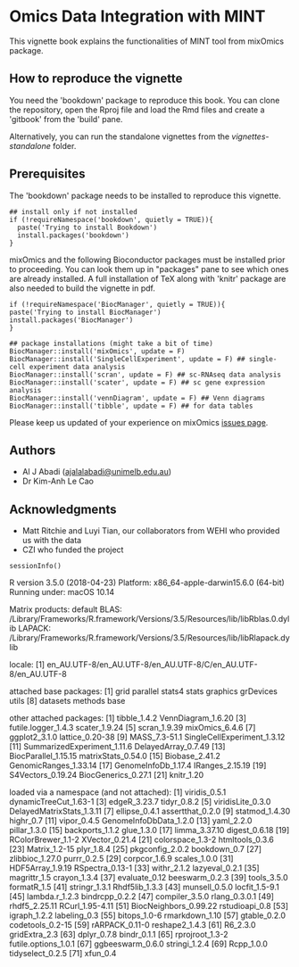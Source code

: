 # Omics Data Integration with **MINT**

This vignette book explains the functionalities of MINT tool from mixOmics package.

## How to reproduce the vignette

You need the 'bookdown' package to reproduce this book. You can clone the repository, open the Rproj file and load the Rmd files and create a 'gitbook' from the 'build' pane. 

Alternatively, you can run the standalone vignettes from the *vignettes-standalone* folder.

## Prerequisites

The 'bookdown' package needs to be installed to reproduce this vignette.

```
## install only if not installed
if (!requireNamespace('bookdown', quietly = TRUE)){
  paste('Trying to install Bookdown')
  install.packages('bookdown')
}
```

mixOmics and the following Bioconductor packages must be installed prior to proceeding. You can look them up in "packages" pane to see which ones are already installed. A full installation of TeX along with 'knitr' package are also needed to build the vignette in pdf.
```
if (!requireNamespace('BiocManager', quietly = TRUE)){
paste('Trying to install BiocManager')
install.packages('BiocManager')
}

## package installations (might take a bit of time)
BiocManager::install('mixOmics', update = F)
BiocManager::install('SingleCellExperiment', update = F) ## single-cell experiment data analysis
BiocManager::install('scran', update = F) ## sc-RNAseq data analysis
BiocManager::install('scater', update = F) ## sc gene expression analysis
BiocManager::install('vennDiagram', update = F) ## Venn diagrams
BiocManager::install('tibble', update = F) ## for data tables
```
Please keep us updated of your experience on mixOmics [issues page](https://bitbucket.org/klecao/package-mixomics/issues).

## Authors

* Al J Abadi (ajalalabadi@unimelb.edu.au)
* Dr Kim-Anh Le Cao

## Acknowledgments

* Matt Ritchie and Luyi Tian, our collaborators from WEHI who provided us with the data
* CZI who funded the project

```
sessionInfo()
```

R version 3.5.0 (2018-04-23)
Platform: x86_64-apple-darwin15.6.0 (64-bit)
Running under: macOS  10.14

Matrix products: default
BLAS: /Library/Frameworks/R.framework/Versions/3.5/Resources/lib/libRblas.0.dylib
LAPACK: /Library/Frameworks/R.framework/Versions/3.5/Resources/lib/libRlapack.dylib

locale:
[1] en_AU.UTF-8/en_AU.UTF-8/en_AU.UTF-8/C/en_AU.UTF-8/en_AU.UTF-8

attached base packages:
[1] grid      parallel  stats4    stats     graphics  grDevices utils
[8] datasets  methods   base

other attached packages:
[1] tibble_1.4.2                VennDiagram_1.6.20
[3] futile.logger_1.4.3         scater_1.9.24
[5] scran_1.9.39                mixOmics_6.4.6
[7] ggplot2_3.1.0               lattice_0.20-38
[9] MASS_7.3-51.1               SingleCellExperiment_1.3.12
[11] SummarizedExperiment_1.11.6 DelayedArray_0.7.49
[13] BiocParallel_1.15.15        matrixStats_0.54.0
[15] Biobase_2.41.2              GenomicRanges_1.33.14
[17] GenomeInfoDb_1.17.4         IRanges_2.15.19
[19] S4Vectors_0.19.24           BiocGenerics_0.27.1
[21] knitr_1.20

loaded via a namespace (and not attached):
[1] viridis_0.5.1             dynamicTreeCut_1.63-1
[3] edgeR_3.23.7              tidyr_0.8.2
[5] viridisLite_0.3.0         DelayedMatrixStats_1.3.11
[7] ellipse_0.4.1             assertthat_0.2.0
[9] statmod_1.4.30            highr_0.7
[11] vipor_0.4.5               GenomeInfoDbData_1.2.0
[13] yaml_2.2.0                pillar_1.3.0
[15] backports_1.1.2           glue_1.3.0
[17] limma_3.37.10             digest_0.6.18
[19] RColorBrewer_1.1-2        XVector_0.21.4
[21] colorspace_1.3-2          htmltools_0.3.6
[23] Matrix_1.2-15             plyr_1.8.4
[25] pkgconfig_2.0.2           bookdown_0.7
[27] zlibbioc_1.27.0           purrr_0.2.5
[29] corpcor_1.6.9             scales_1.0.0
[31] HDF5Array_1.9.19          RSpectra_0.13-1
[33] withr_2.1.2               lazyeval_0.2.1
[35] magrittr_1.5              crayon_1.3.4
[37] evaluate_0.12             beeswarm_0.2.3
[39] tools_3.5.0               formatR_1.5
[41] stringr_1.3.1             Rhdf5lib_1.3.3
[43] munsell_0.5.0             locfit_1.5-9.1
[45] lambda.r_1.2.3            bindrcpp_0.2.2
[47] compiler_3.5.0            rlang_0.3.0.1
[49] rhdf5_2.25.11             RCurl_1.95-4.11
[51] BiocNeighbors_0.99.22     rstudioapi_0.8
[53] igraph_1.2.2              labeling_0.3
[55] bitops_1.0-6              rmarkdown_1.10
[57] gtable_0.2.0              codetools_0.2-15
[59] rARPACK_0.11-0            reshape2_1.4.3
[61] R6_2.3.0                  gridExtra_2.3
[63] dplyr_0.7.8               bindr_0.1.1
[65] rprojroot_1.3-2           futile.options_1.0.1
[67] ggbeeswarm_0.6.0          stringi_1.2.4
[69] Rcpp_1.0.0                tidyselect_0.2.5
[71] xfun_0.4
